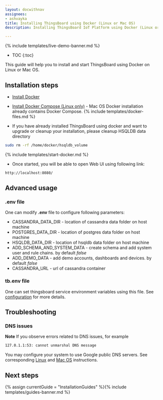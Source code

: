 ```yaml
---
layout: docwithnav
assignees:
- ashvayka
title: Installing ThingsBoard using Docker (Linux or Mac OS)
description: Installing ThingsBoard IoT Platform using Docker (Linux or Mac OS)

---
```


{% include templates/live-demo-banner.md %}

* TOC
{:toc}

This guide will help you to install and start ThingsBoard using Docker on Linux or Mac OS.


## Installation steps

- [Install Docker](https://docs.docker.com/engine/installation/)
- [Install Docker Compose (Linux only)](https://docs.docker.com/compose/install/) - Mac OS Docker installation already contains Docker Compose. 
{% include templates/docker-files.md %}
   
- If you have already installed ThingsBoard using docker and want to upgrade or cleanup your installation, please cleanup HSQLDB data directory
      
```bash
sudo rm -rf /home/docker/hsqldb_volume
```

{% include templates/start-docker.md %}
   
- Once started, you will be able to open Web UI using following link:
   
```bash
http://localhost:8080/
```

## Advanced usage

### .env file

One can modify **.env** file to configure following parameters:

 - CASSANDRA_DATA_DIR - location of cassandra data folder on host machine
 - POSTGRES_DATA_DIR - location of postgres data folder on host machine
 - HSQLDB_DATA_DIR - location of hsqldb data folder on host machine
 - ADD_SCHEMA_AND_SYSTEM_DATA - create schema and add system user and rule chains. by default *false*
 - ADD_DEMO_DATA - add demo accounts, dashboards and devices. by default *false*
 - CASSANDRA_URL - url of cassandra container 
  
### tb.env file

One can set thingsboard service environment variables using this file. See [configuration](/docs/user-guide/install/config/#thingsboardyml) for more details.

## Troubleshooting

### DNS issues

**Note** If you observe errors related to DNS issues, for example

```bash
127.0.1.1:53: cannot unmarshal DNS message
```

You may configure your system to use Google public DNS servers. 
See corresponding [Linux](https://developers.google.com/speed/public-dns/docs/using#linux) and [Mac OS](https://developers.google.com/speed/public-dns/docs/using#mac_os) instructions.


## Next steps

{% assign currentGuide = "InstallationGuides" %}{% include templates/guides-banner.md %}
